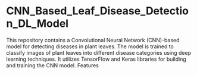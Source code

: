 # CNN_Based_Leaf_Disease_Detection_DL_Model
This repository contains a Convolutional Neural Network (CNN)-based model for detecting diseases in plant leaves. The model is trained to classify images of plant leaves into different disease categories using deep learning techniques. It utilizes TensorFlow and Keras libraries for building and training the CNN model.  Features

